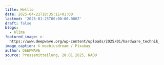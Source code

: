 ```yaml
---
title: Helllo
date: 2025-04-21T18:35:11+01:00
lastmod: '2025-01-25T00:00:00.000Z'
draft: false
blogs:
  - Klima
featured_image: >-
  https://www.deepwave.org/wp-content/uploads/2025/01/hardware_technik_upgrade_davos_pixabay_moebiusdream-1280x960.jpg
image_caption: © moebiusdream / Pixabay
author: DEEPWAVE
source: Pressemitteilung, 20.01.2025, NABU
---
```

